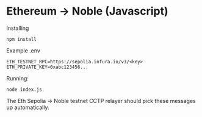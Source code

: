 # Ethereum -> Noble (Javascript)

Installing
```
npm install
```

Example .env
```
ETH_TESTNET_RPC=https://sepolia.infura.io/v3/<key>
ETH_PRIVATE_KEY=0xabc123456...
```

Running:
```
node index.js
```

The Eth Sepolia -> Noble testnet CCTP relayer should pick these messages up automatically.
